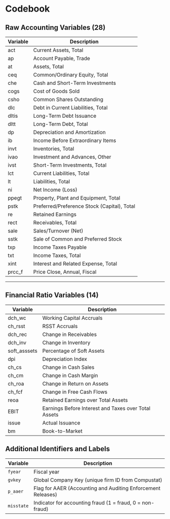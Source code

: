 # Codebook

## Raw Accounting Variables (28)

| Variable   | Description                                          |
|------------|------------------------------------------------------|
| act        | Current Assets, Total                                |
| ap         | Account Payable, Trade                               |
| at         | Assets, Total                                        |
| ceq        | Common/Ordinary Equity, Total                        |
| che        | Cash and Short-Term Investments                      |
| cogs       | Cost of Goods Sold                                   |
| csho       | Common Shares Outstanding                            |
| dlc        | Debt in Current Liabilities, Total                   |
| dltis      | Long-Term Debt Issuance                              |
| dltt       | Long-Term Debt, Total                                |
| dp         | Depreciation and Amortization                        |
| ib         | Income Before Extraordinary Items                    |
| invt       | Inventories, Total                                   |
| ivao       | Investment and Advances, Other                       |
| ivst       | Short-Term Investments, Total                        |
| lct        | Current Liabilities, Total                           |
| lt         | Liabilities, Total                                   |
| ni         | Net Income (Loss)                                    |
| ppegt      | Property, Plant and Equipment, Total                 |
| pstk       | Preferred/Preference Stock (Capital), Total          |
| re         | Retained Earnings                                    |
| rect       | Receivables, Total                                   |
| sale       | Sales/Turnover (Net)                                 |
| sstk       | Sale of Common and Preferred Stock                   |
| txp        | Income Taxes Payable                                 |
| txt        | Income Taxes, Total                                  |
| xint       | Interest and Related Expense, Total                  |
| prcc_f     | Price Close, Annual, Fiscal                          |

---

## Financial Ratio Variables (14)

| Variable      | Description                                                |
|---------------|------------------------------------------------------------|
| dch_wc        | Working Capital Accruals                                   |
| ch_rsst       | RSST Accruals                                              |
| dch_rec       | Change in Receivables                                      |
| dch_inv       | Change in Inventory                                        |
| soft_asssets  | Percentage of Soft Assets                                  |
| dpi           | Depreciation Index                                         |
| ch_cs         | Change in Cash Sales                                       |
| ch_cm         | Change in Cash Margin                                      |
| ch_roa        | Change in Return on Assets                                 |
| ch_fcf        | Change in Free Cash Flows                                  |
| reoa          | Retained Earnings over Total Assets                        |
| EBIT          | Earnings Before Interest and Taxes over Total Assets       |
| issue         | Actual Issuance                                            |
| bm            | Book-to-Market                                             |

## Additional Identifiers and Labels

| Variable   | Description                                                      |
|------------|------------------------------------------------------------------|
| `fyear`    | Fiscal year                                                      |
| `gvkey`    | Global Company Key (unique firm ID from Compustat)              |
| `p_aaer`   | Flag for AAER (Accounting and Auditing Enforcement Releases)     |
| `misstate` | Indicator for accounting fraud (1 = fraud, 0 = non-fraud)        |
